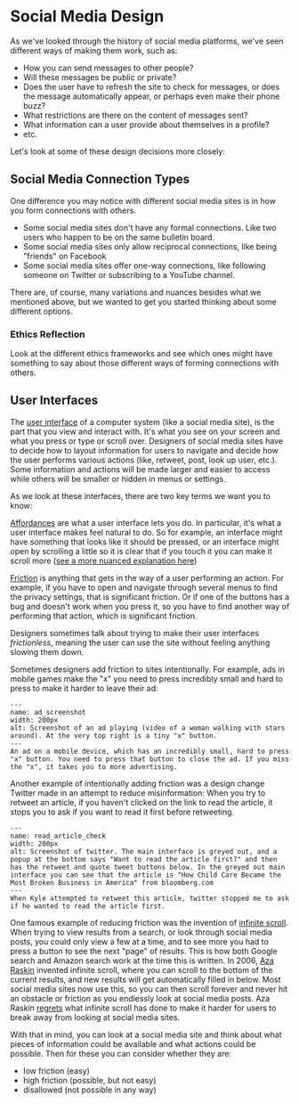 # Social Media Design

As we've looked through the history of social media platforms, we've seen different ways of making them work, such as:
- How you can send messages to other people?
- Will these messages be public or private?
- Does the user have to refresh the site to check for messages, or does the message automatically appear, or perhaps even make their phone buzz?
- What restrictions are there on the content of messages sent?
- What information can a user provide about themselves in a profile?
- etc.

Let's look at some of these design decisions more closely:

## Social Media Connection Types

One difference you may notice with different social media sites is in how you form connections with others.
- Some social media sites don't have any formal connections. Like two users who happen to be on the same bulletin board.
- Some social media sites only allow reciprocal connections, like being "friends" on Facebook
- Some social media sites offer one-way connections, like following someone on Twitter or subscribing to a YouTube channel.

There are, of course, many variations and nuances besides what we mentioned above, but we wanted to get you started thinking about some different options.

### Ethics Reflection
Look at the different ethics frameworks and see which ones might have something to say about those different ways of forming connections with others.


## User Interfaces

The [user interface](https://en.wikipedia.org/wiki/User_interface) of a computer system (like a social media site), is the part that you view and interact with. It's what you see on your screen and what you press or type or scroll over. Designers of social media sites have to decide how to layout information for users to navigate and decide how the user performs various actions (like, retweet, post, look up user, etc.). Some information and actions will be made larger and easier to access while others will be smaller or hidden in menus or settings.

As we look at these interfaces, there are two key terms we want you to know:

[Affordances](https://en.wikipedia.org/wiki/Affordance#As_perceived_action_possibilities) are what a user interface lets you do. In particular, it's what a user interface makes feel natural to do. So for example, an interface might have something that looks like it should be pressed, or an interface might open by scrolling a little so it is clear that if you touch it you can make it scroll more ([see a more nuanced explanation here](https://www.interaction-design.org/literature/topics/affordances))

[Friction](https://www.fullstory.com/user-friction) is anything that gets in the way of a user performing an action. For example, if you have to open and navigate through several menus to find the privacy settings, that is significant friction. Or if one of the buttons has a bug and doesn't work when you press it, so you have to find another way of performing that action, which is significant friction.

Designers sometimes talk about trying to make their user interfaces _frictionless_, meaning the user can use the site without feeling anything slowing them down.

Sometimes designers add friction to sites intentionally. For example, ads in mobile games make the "x" you need to press incredibly small and hard to press to make it harder to leave their ad:

```{figure} ad_screenshot.jpg
---
name: ad_screenshot
width: 200px
alt: Screenshot of an ad playing (video of a woman walking with stars around). At the very top right is a tiny "x" button.
---
An ad on a mobile device, which has an incredibly small, hard to press "x" button. You need to press that button to close the ad. If you miss the "x", it takes you to more advertising.
```

Another example of intentionally adding friction was a design change Twitter made in an attempt to reduce misinformation: When you try to retweet an article, if you haven't clicked on the link to read the article, it stops you to ask if you want to read it first before retweeting.

```{figure} read_article_check.jpg
---
name: read_article_check
width: 200px
alt: Screenshot of twitter. The main interface is greyed out, and a popup at the bottom says "Want to read the article first?" and then has the retweet and quote tweet buttons below. In the greyed out main interface you can see that the article is "How Child Care Became the Most Broken Business in America" from bloomberg.com
---
When Kyle attempted to retweet this article, twitter stopped me to ask if he wanted to read the article first.
```



One famous example of reducing friction was the invention of [infinite scroll](https://en.wikipedia.org/wiki/Scrolling#Infinite_scrolling). When trying to view results from a search, or look through social media posts, you could only view a few at a time, and to see more you had to press a button to see the next "page" of results. This is how both Google search and Amazon search work at the time this is written. In 2006, [Aza Raskin](https://en.wikipedia.org/wiki/Aza_Raskin) invented infinite scroll, where you can scroll to the bottom of the current results, and new results will get automatically filled in below. Most social media sites now use this, so you can then scroll forever and never hit an obstacle or friction as you endlessly look at social media posts. Aza Raskin [regrets](https://www.thetimes.co.uk/article/i-m-so-sorry-says-inventor-of-endless-online-scrolling-9lrv59mdk) what infinite scroll has done to make it harder for users to break away from looking at social media sites.



With that in mind, you can look at a social media site and think about what pieces of information could be available and what actions could be possible. Then for these you can consider whether they are:
- low friction (easy)
- high friction (possible, but not easy)
- disallowed (not possible in any way)
